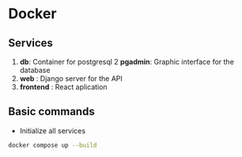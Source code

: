 # Docker

## Services

1. **db**: Container for postgresql
   2 **pgadmin**: Graphic interface for the database
2. **web** : Django server for the API
3. **frontend** : React aplication

## Basic commands

- Initialize all services

```bash
docker compose up --build
```
